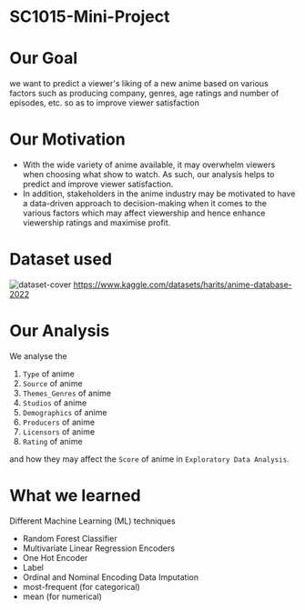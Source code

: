 # SC1015-Mini-Project

# Our Goal
we want to predict a viewer's liking of a new anime based on various factors such as producing company, genres, age ratings and number of episodes, etc. so as to improve viewer satisfaction

# Our Motivation
- With the wide variety of anime available, it may overwhelm viewers when choosing what show to watch. As such, our analysis helps to predict and improve viewer satisfaction.
- In addition, stakeholders in the anime industry may be motivated to have a data-driven approach to decision-making when it comes to the various factors which may affect viewership and hence enhance viewership ratings and maximise profit.

# Dataset used
![dataset-cover](https://user-images.githubusercontent.com/131596968/233845346-e85664f9-8f66-49a6-a81c-2d967799bea1.jpeg)
https://www.kaggle.com/datasets/harits/anime-database-2022


# Our Analysis
We analyse the
1. `Type` of anime
2. `Source` of anime
3. `Themes_Genres` of anime
4. `Studios` of anime
5. `Demographics` of anime
6. `Producers` of anime
7. `Licensors` of anime
8. `Rating` of anime

and how they may affect the `Score` of anime in `Exploratory Data Analysis`.

# What we learned
Different Machine Learning (ML) techniques
- Random Forest Classifier
- Multivariate Linear Regression
Encoders
- One Hot Encoder
- Label
- Ordinal and Nominal Encoding
Data Imputation
- most-frequent (for categorical)
- mean (for numerical)
